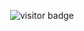 <!--
**ttengwang/ttengwang** is a ✨ _special_ ✨ repository because its `README.md` (this file) appears on your GitHub profile.

Here are some ideas to get you started:

- 🔭 I’m currently working on ...
- 🌱 I’m currently learning ...
- 👯 I’m looking to collaborate on ...
- 🤔 I’m looking for help with ...
- 💬 Ask me about ...
- 📫 How to reach me: ...
- 😄 Pronouns: ...
- ⚡ Fun fact: ...
![](intro.gif)
-->

<p  align="center">
  <img src="https://visitor-badge.glitch.me/badge?page_id=ttengwang.ttengwang" alt="visitor badge"/>
</p>
